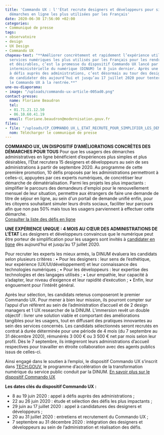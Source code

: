 ```yaml
---
title: 'Commando UX : l''État recrute designers et développeurs pour simplifier les
  démarches en ligne les plus utilisées par les Français'
date: 2020-06-30 17:56:00 +02:00
categories:
- Communiqué de presse
tags:
- observatoire
- design
- UX Design
- Commando UX
chapeau-text: "**Améliorer concrètement et rapidement l’expérience utilisateur  des
  services numériques les plus utilisés par les Français pour les rendre plus simples
  et désirables, c’est la promesse du dispositif Commando UX lancé par la direction
  interministérielle du numérique (DINUM) le 8 juin dernier. Après une phase d’appel
  à défis auprès des administrations, c’est désormais au tour des designers et développeurs
  de candidater dès aujourd’hui et jusqu’au 17 juillet 2020 pour tenter d’intégrer
  le Commando UX à la rentrée.**"
une-ou-diaporama:
- image: "/uploads/commando-ux-article-005ad0.png"
contact-presse:
  name: Floriane Beaudron
  tel:
  - 01.71.21.12.50
  - 06.10.60.41.19
  email: floriane.beaudron@modernisation.gouv.fr
files:
- file: "/uploads/CP_COMMANDO_UX_L_ETAT_RECRUTE_POUR_SIMPLIFIER_LES_DEMARCHES_ADMINISTRATIVES.pdf"
  nom: Télécharger le communiqué de presse
---
```


**COMMANDO UX, UN DISPOSITIF D’AMÉLIORATIONS CONCRÈTES DES DÉMARCHES POUR TOUS**
Pour que les usagers des démarches administratives en ligne bénéficient d’expériences plus simples et plus désirables, l’État recrutera 15 designers et développeurs au sein de ses administrations à partir de septembre 2020. Au programme de cette première promotion, 10 défis proposés par les administrations permettront à celles-ci, appuyées par ces experts numériques, de concrétiser leur démarche de dématérialisation. Parmi les projets les plus impactants : simplifier le parcours des demandeurs d'emploi pour le renouvellement mensuel de leur situation, permettre aux étrangers de faire une demande de titre de séjour en ligne, au sein d'un portail de demande unifié enfin, pour les citoyens souhaitant simuler leurs droits sociaux, faciliter leur parcours afin que non pas 50% mais tous les usagers parviennent à effectuer cette démarche.  
[Consulter la liste des défis en ligne](https://design.numerique.gouv.fr/commando-ux/)

**UNE EXPÉRIENCE UNIQUE : 4 MOIS AU CŒUR DES ADMINISTRATIONS DE L’ÉTAT**
Les designers et développeurs convaincus que le numérique peut être porteur de simplification pour les usagers sont invités à [candidater en ligne](https://design.numerique.gouv.fr/commando-ux/) dès aujourd’hui et jusqu’au 17 juillet 2020. 

Pour recruter les experts les mieux armés, la DINUM évaluera les candidats selon plusieurs critères : 
•	Pour les designers : leur sens de l’esthétique, leur expérience (UX/UI/développement) et leur connaissance des technologies numériques ;
•	Pour les développeurs : leur expertise des technologies et des langages utilisés ;
•	Leur empathie, leur capacité à s’adapter, leur niveau d’exigence et leur rapidité d’exécution ;
•	Enfin, leur engouement pour l’intérêt général.

Après leur sélection, les candidats retenus composeront le premier Commando UX. Pour mener à bien leur mission, ils pourront compter sur l’appui d’un référent au sein de l’administration d’accueil et de 2 design managers et 1 UX researcher de la DINUM. L'immersion revêt un double objectif : livrer une solution viable et comportant des améliorations tangibles pour les usagers, tout en diffusant des pratiques innovantes au sein des services concernés. Les candidats sélectionnés seront recrutés en contrat à durée déterminée pour une période de 4 mois (du 7 septembre au 31 décembre 2020), rémunérés 3 000 € ou 3 500 € net par mois selon leur profil. Dès le 7 septembre, ils intègreront leurs administrations d’accueil respectives pour travailler en étroite collaboration avec des agents publics issus de celles-ci. 

Ainsi engagé dans le soutien à l’emploi, le dispositif Commando UX s’inscrit dans [TECH.GOUV](https://www.numerique.gouv.fr/publications/tech-gouv-strategie-et-feuille-de-route-2019-2021/), le programme d’accélération de la transformation numérique du service public conduit par la DINUM.
[En savoir plus sur le dispositif Commando UX](https://design.numerique.gouv.fr/commando-ux/) 

**Les dates clés du dispositif Commando UX :**
* 8 au 19 juin 2020 : appel à défis auprès des administrations ; 
* 22 au 26 juin 2020 : étude et sélection des défis les plus impactants ; 
* 29 juin au 17 juillet 2020 : appel à candidatures des designers et développeurs ;
* 20 au 31 juillet 2020 : entretiens et recrutement du Commando UX ;
* 7 septembre au 31 décembre 2020 : intégration des designers et développeurs au sein de l’administration et réalisation des défis.
